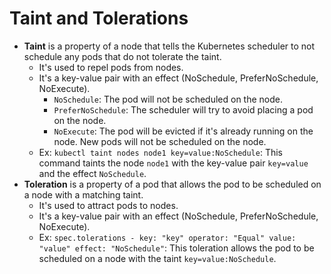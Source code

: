 # Taint and Tolerations

- **Taint** is a property of a node that tells the Kubernetes scheduler to not schedule any pods that do not tolerate the taint.
  - It's used to repel pods from nodes.
  - It's a key-value pair with an effect (NoSchedule, PreferNoSchedule, NoExecute).
    - `NoSchedule`: The pod will not be scheduled on the node.
    - `PreferNoSchedule`: The scheduler will try to avoid placing a pod on the node.
    - `NoExecute`: The pod will be evicted if it's already running on the node. New pods will not be scheduled on the node.
  - Ex: `kubectl taint nodes node1 key=value:NoSchedule`: This command taints the node `node1` with the key-value pair `key=value` and the effect `NoSchedule`.
- **Toleration** is a property of a pod that allows the pod to be scheduled on a node with a matching taint.
  - It's used to attract pods to nodes.
  - It's a key-value pair with an effect (NoSchedule, PreferNoSchedule, NoExecute).
  - Ex: `spec.tolerations - key: "key" operator: "Equal" value: "value" effect: "NoSchedule"`: This toleration allows the pod to be scheduled on a node with the taint `key=value:NoSchedule`.
